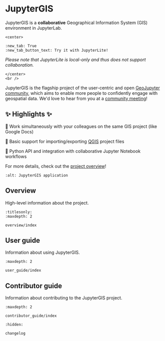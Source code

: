 # JupyterGIS

JupyterGIS is a **collaborative** Geographical Information System (GIS) environment in
JupyterLab.

```{raw} html
<center>
```

```{jupyterlite}
:new_tab: True
:new_tab_button_text: Try it with JupyterLite!
```

_Please note that JupyterLite is local-only and thus does not support collaboration._

```{raw} html
</center>
<br />
```

JupyterGIS is the flagship project of the user-centric and open
[GeoJupyter community](https://geojupyter.org), which aims to enable more people to
confidently engage with geospatial data.
We'd love to hear from you at a
[community meeting](https://geojupyter.org/calendar.html)!

## ✨ Highlights ✨

🤝 Work simultaneously with your colleagues on the same GIS project (like Google Docs)

🔄 Basic support for importing/exporting [QGIS](https://www.qgis.org) project files

🐍 Python API and integration with collaborative Jupyter Notebook workflows

For more details, check out the [project overview](overview/index.md)!

```{image} ../jupytergis.png
:alt: JupyterGIS application
```

## Overview

High-level information about the project.

```{toctree}
:titlesonly:
:maxdepth: 2

overview/index
```

## User guide

Information about using JupyterGIS.

```{toctree}
:maxdepth: 2

user_guide/index
```

## Contributor guide

Information about contributing to the JupyterGIS project.

```{toctree}
:maxdepth: 2

contributor_guide/index
```

<!-- hidden because listing every version here is too verbose -->

```{toctree}
:hidden:

changelog
```
